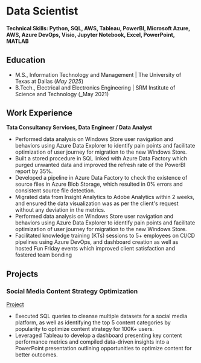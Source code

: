 # Data Scientist

#### Technical Skills: Python, SQL, AWS, Tableau, PowerBI, Microsoft Azure, AWS, Azure DevOps, Visio, Jupyter Notebook, Excel, PowerPoint, MATLAB

## Education					       		
- M.S., Information Technology and Management	| The University of Texas at Dallas (_May 2025_)	 			        		
- B.Tech., Electrical and Electronics Engineering | SRM Institute of Science and Technology (_May 2021)

## Work Experience
**Tata Consultancy Services, Data Engineer / Data Analyst**
- Performed data analysis on Windows Store user navigation and behaviors using Azure Data Explorer to identify pain points and facilitate optimization of user journey for migration to the new Windows Store.
- Built a stored procedure in SQL linked with Azure Data Factory which purged unwanted data and improved the refresh rate of the PowerBI report by 35%.
- Developed a pipeline in Azure Data Factory to check the existence of source files in Azure Blob Storage, which resulted in 0% errors and consistent source file detection.
- Migrated data from Insight Analytics to Adobe Analytics within 2 weeks, and ensured the data visualization was as per the client's request without any deviation in the metrics.
- Performed data analysis on Windows Store user navigation and behaviors using Azure Data Explorer to identify pain points and facilitate optimization of user journey for migration to the new Windows Store.
- Facilitated knowledge training (KTs) sessions to 5+ employees on CI/CD pipelines using Azure DevOps, and dashboard creation as well as hosted Fun Friday events which improved client satisfaction and
  fostered team bonding

## Projects
### Social Media Content Strategy Optimization
[Project](https://github.com/thanush-ramesh/Social-Media-Strategy-Data-Analytics-and-Visualization-Project)

- Executed SQL queries to cleanse multiple datasets for a social media platform, as well as identifying the top 5 content categories by popularity to optimize content strategy for 100K+ users. 
- Leveraged Tableau to develop a dashboard presenting key content performance metrics and compiled data-driven insights into a PowerPoint presentation outlining opportunities to optimize content for
  better outcomes.

